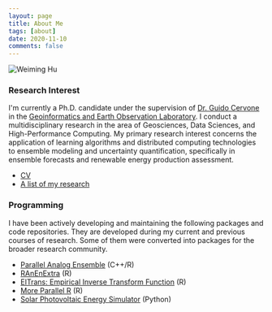 ```yaml
---
layout: page
title: About Me
tags: [about]
date: 2020-11-10
comments: false
---
```


<img src="https://weiming-hu.github.io/assets/img/logo_sun.jpg" alt="Weiming Hu">

### Research Interest

I'm currently a Ph.D. candidate under the supervision of [Dr. Guido Cervone](https://www.geog.psu.edu/directory/guido-cervone) in the [Geoinformatics and Earth Observation Laboratory](http://geoinf.psu.edu/). I conduct a multidisciplinary research in the area of Geosciences, Data Sciences, and High-Performance Computing. My primary research interest concerns the application of learning algorithms and distributed computing technologies to ensemble modeling and uncertainty quantification, specifically in ensemble forecasts and renewable energy production assessment.

- [CV](https://weiming-hu.github.io/assets/cv/Hu-Weiming-CV.pdf)
- [A list of my research](https://weiming-hu.github.io/research/)

### Programming

I have been actively developing and maintaining the following packages and code repositories. They are developed during my current and previous courses of research. Some of them were converted into packages for the broader research community.

- [Parallel Analog Ensemble](https://weiming-hu.github.io/AnalogsEnsemble/) (C++/R)
- [RAnEnExtra](https://weiming-hu.github.io/RAnEnExtra/) (R)
- [EITrans: Empirical Inverse Transform Function](https://weiming-hu.github.io/EITrans/) (R)
- [More Parallel R](https://weiming-hu.github.io/MoreParallelR/) (R)
- [Solar Photovoltaic Energy Simulator](https://github.com/Weiming-Hu/RenewableSimulator) (Python)
